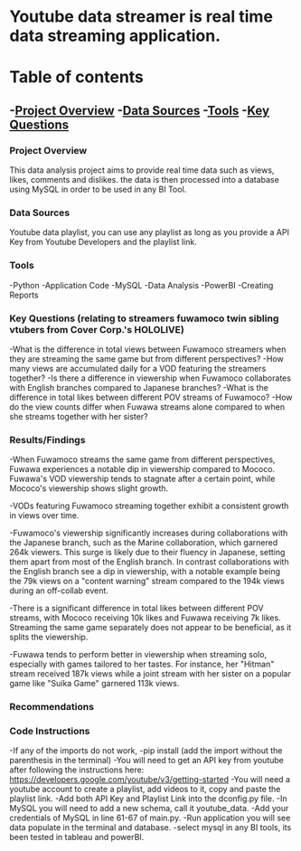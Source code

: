 # Youtube data streamer is real time data streaming application.

# Table of contents
-[Project Overview](#project-overview)
-[Data Sources](#data-sources)
-[Tools](#tools)
-[Key Questions](#key-questions)
- 

### Project Overview

This data analysis project aims to provide real time data such as views, likes, comments and dislikes. the data is then processed into a database using MySQL in order to be used in any BI Tool.

### Data Sources

Youtube data playlist, you can use any playlist as long as you provide a API Key from Youtube Developers and the playlist link.

### Tools

-Python -Application Code
-MySQL -Data Analysis
-PowerBI -Creating Reports

### Key Questions (relating to streamers fuwamoco twin sibling vtubers from Cover Corp.'s HOLOLIVE)

-What is the difference in total views between Fuwamoco streamers when they are streaming the same game but from different perspectives?
-How many views are accumulated daily for a VOD featuring the streamers together?
-Is there a difference in viewership when Fuwamoco collaborates with English branches compared to Japanese branches?
-What is the difference in total likes between different POV streams of Fuwamoco?
-How do the view counts differ when Fuwawa streams alone compared to when she streams together with her sister?


### Results/Findings


-When Fuwamoco streams the same game from different perspectives, Fuwawa experiences a notable dip in viewership compared to Mococo. Fuwawa's VOD viewership tends to stagnate after a certain point, while Mococo's viewership shows slight growth.

-VODs featuring Fuwamoco streaming together exhibit a consistent growth in views over time.

-Fuwamoco's viewership significantly increases during collaborations with the Japanese branch, such as the Marine collaboration, which garnered 264k viewers. This surge is likely due to their fluency in Japanese, setting them apart from most of the English branch. In contrast collaborations with the English branch see a dip in viewership, with a notable example being the 79k views on a "content warning" stream compared to the 194k views during an off-collab event.

-There is a significant difference in total likes between different POV streams, with Mococo receiving 10k likes and Fuwawa receiving 7k likes. Streaming the same game separately does not appear to be beneficial, as it splits the viewership.

-Fuwawa tends to perform better in viewership when streaming solo, especially with games tailored to her tastes. For instance, her "Hitman" stream received 187k views while a joint stream with her sister on a popular game like "Suika Game" garnered 113k views.

### Recommendations



### Code Instructions

-If any of the imports do not work, -pip install (add the import without the parenthesis in the terminal)
-You will need to get an API key from youtube after following the instructions here: https://developers.google.com/youtube/v3/getting-started 
-You will need a youtube account to create a playlist, add videos to it, copy and paste the playlist link.
-Add both API Key and Playlist Link into the dconfig.py file.
-In MySQL you will need to add a new schema, call it youtube_data.
-Add your credentials of MySQL in line 61-67 of main.py.
-Run application you will see data populate in the terminal and database.
-select mysql in any BI tools, its been tested in tableau and powerBI.
